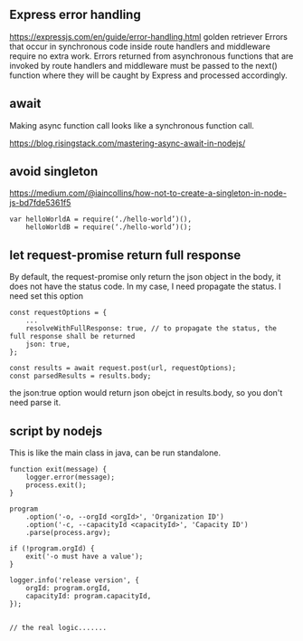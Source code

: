 
## Express error handling
https://expressjs.com/en/guide/error-handling.html
golden retriever
Errors that occur in synchronous code inside route handlers and middleware require no extra work.
Errors returned from asynchronous functions that are invoked by route handlers and middleware must be passed to the next() function where they will be caught by Express and processed accordingly.

## await 
Making async function call looks like a synchronous function call. 

https://blog.risingstack.com/mastering-async-await-in-nodejs/


## avoid singleton 
https://medium.com/@iaincollins/how-not-to-create-a-singleton-in-node-js-bd7fde5361f5
```
var helloWorldA = require(‘./hello-world’)(),
    helloWorldB = require(‘./hello-world’)();
```

## let request-promise return full response
By default, the request-promise only return the json object in the body, it does not have the status code. In my case, I need propagate the status. I need set this option
```
const requestOptions = {
    ...
    resolveWithFullResponse: true, // to propagate the status, the full response shall be returned
    json: true, 
};

const results = await request.post(url, requestOptions);
const parsedResults = results.body;
```
the json:true option would return json obejct in results.body, so you don't need parse it. 

## script by nodejs 
This is like the main class in java, can be run standalone. 
```
function exit(message) {
    logger.error(message);
    process.exit();
}

program
    .option('-o, --orgId <orgId>', 'Organization ID')
    .option('-c, --capacityId <capacityId>', 'Capacity ID')
    .parse(process.argv);

if (!program.orgId) {
    exit('-o must have a value');
}

logger.info('release version', {
    orgId: program.orgId,
    capacityId: program.capacityId,
});


// the real logic.......
```

